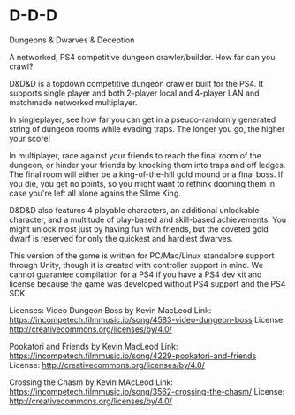 # D-D-D
Dungeons &amp; Dwarves &amp; Deception

A networked, PS4 competitive dungeon crawler/builder. How far can you crawl?

D&amp;D&amp;D is a topdown competitive dungeon crawler built for the PS4. It supports single player and both 2-player local and 4-player LAN and matchmade networked multiplayer. 

In singleplayer, see how far you can get in a pseudo-randomly generated string of dungeon rooms while evading traps. The longer you go, the higher your score!

In multiplayer, race against your friends to reach the final room of the dungeon, or hinder your friends by knocking them into traps and off ledges. The final room will either be a king-of-the-hill gold mound or a final boss. If you die, you get no points, so you might want to rethink dooming them in case you're left all alone agains the Slime King.

D&amp;D&amp;D also features 4 playable characters, an additional unlockable character, and a multitude of play-based and skill-based achievements. You might unlock most just by having fun with friends, but the coveted gold dwarf is reserved for only the quickest and hardiest dwarves.

This version of the game is written for PC/Mac/Linux standalone support through Unity, though it is created with controller support in mind. We cannot guarantee compilation for a PS4 if you have a PS4 dev kit and license because the game was developed without PS4 support and the PS4 SDK.

Licenses:
Video Dungeon Boss by Kevin MacLeod
Link: https://incompetech.filmmusic.io/song/4583-video-dungeon-boss
License: http://creativecommons.org/licenses/by/4.0/

Pookatori and Friends by Kevin MacLeod
Link: https://incompetech.filmmusic.io/song/4229-pookatori-and-friends
License: http://creativecommons.org/licenses/by/4.0/

Crossing the Chasm by Kevin MAcLeod
Link: https://incompetech.filmmusic.io/song/3562-crossing-the-chasm/
License: http://creativecommons.org/licenses/by/4.0/
